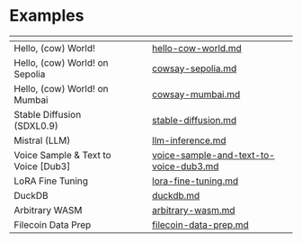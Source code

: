 # Examples



<table data-view="cards"><thead><tr><th></th><th data-hidden></th><th data-hidden></th><th data-hidden data-card-target data-type="content-ref"></th></tr></thead><tbody><tr><td>Hello, (cow) World!</td><td></td><td></td><td><a href="../../../../lilypad-modules/hello-cow-world.md">hello-cow-world.md</a></td></tr><tr><td>Hello, (cow) World! on Sepolia</td><td></td><td></td><td><a href="cowsay-sepolia.md">cowsay-sepolia.md</a></td></tr><tr><td>Hello, (cow) World! on Mumbai</td><td></td><td></td><td><a href="cowsay-mumbai.md">cowsay-mumbai.md</a></td></tr><tr><td>Stable Diffusion (SDXL0.9)</td><td></td><td></td><td><a href="../../lilypad-v1-deprecated/examples/stable-diffusion.md">stable-diffusion.md</a></td></tr><tr><td>Mistral (LLM)</td><td></td><td></td><td><a href="llm-inference.md">llm-inference.md</a></td></tr><tr><td>Voice Sample &#x26; Text to Voice [Dub3]</td><td></td><td></td><td><a href="voice-sample-and-text-to-voice-dub3.md">voice-sample-and-text-to-voice-dub3.md</a></td></tr><tr><td>LoRA Fine Tuning</td><td></td><td></td><td><a href="../../lilypad-v1-deprecated/examples/lora-fine-tuning.md">lora-fine-tuning.md</a></td></tr><tr><td>DuckDB</td><td></td><td></td><td><a href="duckdb.md">duckdb.md</a></td></tr><tr><td>Arbitrary WASM</td><td></td><td></td><td><a href="arbitrary-wasm.md">arbitrary-wasm.md</a></td></tr><tr><td>Filecoin Data Prep</td><td></td><td></td><td><a href="../../lilypad-v1-deprecated/examples/filecoin-data-prep.md">filecoin-data-prep.md</a></td></tr></tbody></table>
